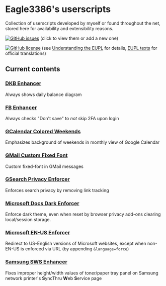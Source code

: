 # Eagle3386's userscripts
Collection of userscripts developed by myself or found throughout the net, stored here for availability and extensibility reasons.

[![GitHub issues](https://img.shields.io/github/issues/Eagle3386/userscripts.svg)](https://github.com/Eagle3386/userscripts/issues) (click to view them or add a new one)

[![GitHub license](https://img.shields.io/badge/license-EUPL-blue.svg)](https://github.com/Eagle3386/userscripts/blob/master/LICENSE.md) (see [Understanding the EUPL](https://joinup.ec.europa.eu/news/understanding-eupl-v12) for details, [EUPL texts](https://joinup.ec.europa.eu/page/eupl-text-11-12) for official translations)

## Current contents
### [DKB Enhancer](../../raw/master/DKB%20Enhancer.user.js)
Always shows daily balance diagram

### [FB Enhancer](../../raw/master/FB%20Enhancer.user.js)
Always checks "Don't save" to *not* skip 2FA upon login

### [GCalendar Colored Weekends](../../raw/master/GCalendar%20Colored%20Weekends.user.js)
Emphasizes background of weekends in monthly view of Google Calendar

### [GMail Custom Fixed Font](../../raw/master/GMail%20Custom%20Fixed%20Font.user.js)
Custom fixed-font in GMail messages

### [GSearch Privacy Enforcer](../../raw/master/GSearch%20Privacy%20Enforcer.user.js)
Enforces search privacy by removing link tracking

### [Microsoft Docs Dark Enforcer](../../raw/master/Microsoft%20Docs%20Dark%20Enforcer.user.js)
Enforce dark theme, even when reset by browser privacy add-ons clearing local/session storage.

### [Microsoft EN-US Enforcer](../../raw/master/Microsoft%20EN-US%20Enforcer.user.js)
Redirect to US-English versions of Microsoft websites, except when non-EN-US is enforced via URL (by appending `&language=force`)

### [Samsung SWS Enhancer](../../raw/master/Samsung%20SWS%20Enhancer.user.js)
Fixes improper height/width values of toner/paper tray panel on Samsung network printer's **S**yncThru **W**eb **S**ervice page
